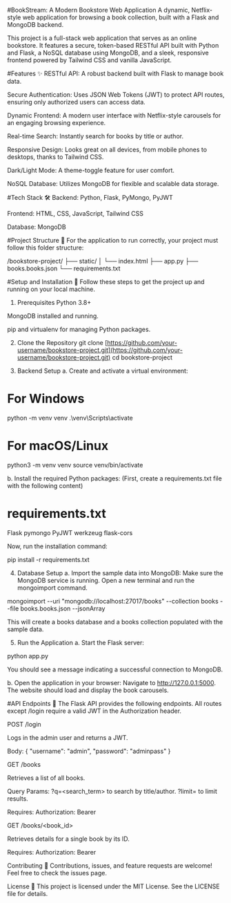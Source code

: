 #BookStream: A Modern Bookstore Web Application
A dynamic, Netflix-style web application for browsing a book collection, built with a Flask and MongoDB backend.

This project is a full-stack web application that serves as an online bookstore. It features a secure, token-based RESTful API built with Python and Flask, a NoSQL database using MongoDB, and a sleek, responsive frontend powered by Tailwind CSS and vanilla JavaScript.

#Features ✨
RESTful API: A robust backend built with Flask to manage book data.

Secure Authentication: Uses JSON Web Tokens (JWT) to protect API routes, ensuring only authorized users can access data.

Dynamic Frontend: A modern user interface with Netflix-style carousels for an engaging browsing experience.

Real-time Search: Instantly search for books by title or author.

Responsive Design: Looks great on all devices, from mobile phones to desktops, thanks to Tailwind CSS.

Dark/Light Mode: A theme-toggle feature for user comfort.

NoSQL Database: Utilizes MongoDB for flexible and scalable data storage.

#Tech Stack 🛠️
Backend: Python, Flask, PyMongo, PyJWT

Frontend: HTML, CSS, JavaScript, Tailwind CSS

Database: MongoDB

#Project Structure 📂
For the application to run correctly, your project must follow this folder structure:

/bookstore-project/
├── static/
│   └── index.html
├── app.py
├── books.books.json
└── requirements.txt

#Setup and Installation 🚀
Follow these steps to get the project up and running on your local machine.

1. Prerequisites
Python 3.8+

MongoDB installed and running.

pip and virtualenv for managing Python packages.

2. Clone the Repository
git clone [https://github.com/your-username/bookstore-project.git](https://github.com/your-username/bookstore-project.git)
cd bookstore-project

3. Backend Setup
a. Create and activate a virtual environment:

# For Windows
python -m venv venv
.\venv\Scripts\activate

# For macOS/Linux
python3 -m venv venv
source venv/bin/activate

b. Install the required Python packages:
(First, create a requirements.txt file with the following content)

# requirements.txt
Flask
pymongo
PyJWT
werkzeug
flask-cors

Now, run the installation command:

pip install -r requirements.txt

4. Database Setup
a. Import the sample data into MongoDB:
Make sure the MongoDB service is running. Open a new terminal and run the mongoimport command.

mongoimport --uri "mongodb://localhost:27017/books" --collection books --file books.books.json --jsonArray

This will create a books database and a books collection populated with the sample data.

5. Run the Application
a. Start the Flask server:

python app.py

You should see a message indicating a successful connection to MongoDB.

b. Open the application in your browser:
Navigate to http://127.0.0.1:5000. The website should load and display the book carousels.

#API Endpoints 📖
The Flask API provides the following endpoints. All routes except /login require a valid JWT in the Authorization header.

POST /login

Logs in the admin user and returns a JWT.

Body: { "username": "admin", "password": "adminpass" }

GET /books

Retrieves a list of all books.

Query Params: ?q=<search_term> to search by title/author. ?limit=<number> to limit results.

Requires: Authorization: Bearer <token>

GET /books/<book_id>

Retrieves details for a single book by its ID.

Requires: Authorization: Bearer <token>

Contributing 🤝
Contributions, issues, and feature requests are welcome! Feel free to check the issues page.

License 📄
This project is licensed under the MIT License. See the LICENSE file for details.
